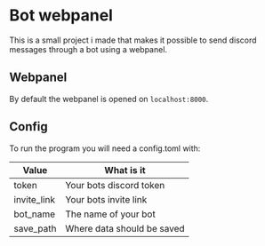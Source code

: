 # Bot webpanel
This is a small project i made that makes it possible to send discord messages through a bot using a webpanel.

## Webpanel
By default the webpanel is opened on `localhost:8000`.

## Config
To run the program you will need a config.toml with:

| Value       | What is it                 |
| ----------- | -------------------------- |
| token       | Your bots discord token    |
| invite_link | Your bots invite link      |
| bot_name    | The name of your bot       |
| save_path   | Where data should be saved |